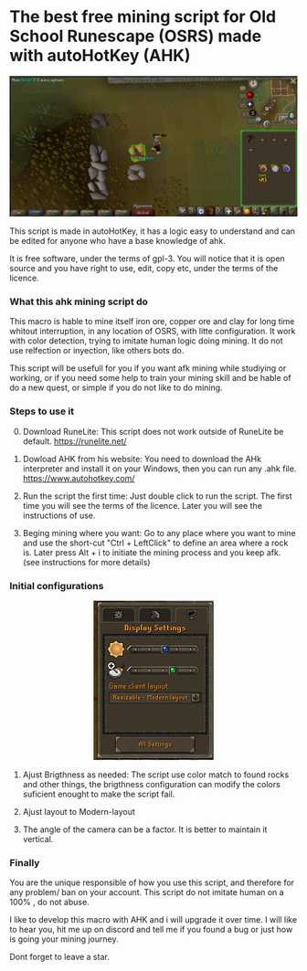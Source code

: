 # The best free mining script for Old School Runescape (OSRS) made with autoHotKey (AHK)

![osrs free mining script - by thinkRand, mining Clay](img/example1.png)

This script is made in autoHotKey, it has a logic easy to understand and can be edited for anyone who have a base knowledge of ahk.

It is free software, under the terms of gpl-3. You will notice that it is open source and you have right to use, edit, copy etc, under the terms of the licence.	

### What this ahk mining script do

This macro is hable to mine itself iron ore, copper ore and clay for long time whitout interruption, in any location of OSRS, with litte configuration. It work with color detection, trying to imitate human logic doing mining. It do not use relfection or inyection, like others bots do. 

This script will be usefull for you if you want afk mining while studiying or working, or if you need some help to train your mining skill and be hable of do a new quest, or simple if you do not like to do mining.

### Steps to use it

0. Download RuneLite: 
	This script does not work outside of RuneLite be default. https://runelite.net/
	
1. Dowload AHK from his website:
	You need to download the AHk interpreter and install it on your Windows, then you can run any .ahk file. https://www.autohotkey.com/
	
2. Run the script the first time:
	Just double click to run the script. The first time you will see the terms of the licence. Later you will see the instructions of use. 

3. Beging mining where you want:
	Go to any place where you want to mine and use the short-cut "Ctrl + LeftClick" to define an area where a rock is. Later press Alt + i to initiate the mining process and you keep afk. (see instructions for more details)

### Initial configurations

<p align="center" ><img alt="osrs free mining script - by thinkRand, client configs" src="img/example3.png" style="margin-left: auto; margin-right: auto;"></p>
 

1. Ajust Brigthness as needed:
	The script use color match to found rocks and other things, the brigthness configuration can modify the colors suficient enought to make the script fail.
	
2. Ajust layout to Modern-layout


3. The angle of the camera can be a factor. It is better to maintain it vertical.


### Finally
You are the unique responsible of how you use this script, and therefore for any problem/ ban on your account. This script do not imitate human on a 100% , do not abuse.

I like to develop this macro with AHK and i will upgrade it over time. I will like to hear you, hit me up on discord and tell me if you found a bug or just how is going your mining journey.

Dont forget to leave a star.

